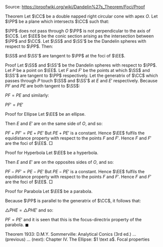 # 

Source: https://proofwiki.org/wiki/Dandelin%27s_Theorem/Foci/Proof



Theorem
Let $\CC$ be a double napped right circular cone with apex $O$.
Let $\PP$ be a plane which intersects $\CC$ such that:

$\PP$ does not pass through $O$
$\PP$ is not perpendicular to the axis of $\CC$.
Let $\EE$ be the conic section arising as the intersection between $\PP$ and $\CC$.
Let $\SS$ and $\SS'$ be the Dandelin spheres with respect to $\PP$.
Then:

$\SS$ and $\SS'$ are tangent to $\PP$ at the foci of $\EE$.


Proof
Let $\SS$ and $\SS'$ be the Dandelin spheres with respect to $\PP$.
Let $P$ be a point on $\EE$.
Let $F$ and $F'$ be the points at which $\SS$ and $\SS'$ are tangent to $\PP$ respectively.
Let the generatrix of $\CC$ which passes through $P$ touch $\SS$ and $\SS'$ at $E$ and $E'$ respectively.
Because $PF$ and $PE$ are both tangent to $\SS$:

$PF = PE$
and similarly:

$PF' = PE'$


Proof for Ellipse
Let $\EE$ be an ellipse.




Then $E$ and $E'$ are on the same side of $O$, and so:

$PF + PF' = PE + PE'$
But $PE + PE'$ is a constant.
Hence $\EE$ fulfils the equidistance property with respect to the points $F$ and $F'$.
Hence $F$ and $F'$ are the foci of $\EE$.
$\Box$


Proof for Hyperbola
Let $\EE$ be a hyperbola.




Then $E$ and $E'$ are on the opposites sides of $O$, and so:

$PF - PF' = PE - PE'$
But $PE - PE'$ is a constant.
Hence $\EE$ fulfils the equidistance property with respect to the points $F$ and $F'$.
Hence $F$ and $F'$ are the foci of $\EE$.
$\Box$


Proof for Parabola
Let $\EE$ be a parabola.




Because $\PP$ is parallel to the generatrix of $\CC$, it follows that:

$\triangle PHE = \triangle PHE'$
and so:

$PF = PE'$
and it is seen that this is the focus-directrix property of the parabola.
$\blacksquare$


Theorem
1933: D.M.Y. Sommerville: Analytical Conics (3rd ed.) ... (previous) ... (next): Chapter $\text {IV}$. The Ellipse: $1 \text a$. Focal properties





